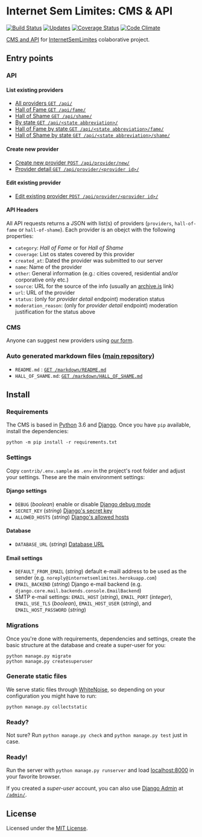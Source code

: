 # Internet Sem Limites: CMS & API

[![Build Status](https://travis-ci.org/InternetSemLimites/PublicAPI.svg?branch=master)](https://travis-ci.org/InternetSemLimites/PublicAPI)
[![Updates](https://pyup.io/repos/github/InternetSemLimites/PublicAPI/shield.svg)](https://pyup.io/repos/github/internetsemlimites/publicapi/)
[![Coverage Status](https://coveralls.io/repos/github/InternetSemLimites/PublicAPI/badge.svg?branch=master)](https://coveralls.io/github/InternetSemLimites/PublicAPI?branch=master)
[![Code Climate](https://codeclimate.com/github/InternetSemLimites/PublicAPI/badges/gpa.svg)](https://codeclimate.com/github/InternetSemLimites/PublicAPI)

[CMS and API](https://internetsemlimites.herokuapp.com) for [InternetSemLimites](http://internetsemlimites.github.io/) colaborative project.

## Entry points

### API

#### List existing providers

* [All providers `GET /api/`](https://internetsemlimites.herokuapp.com/api/)
* [Hall of Fame `GET /api/fame/`](https://internetsemlimites.herokuapp.com/api/fame/)
* [Hall of Shame `GET /api/shame/`](https://internetsemlimites.herokuapp.com/api/shame/)
* [By state `GET /api/<state abbreviation>/`](https://internetsemlimites.herokuapp.com/api/sc/)
* [Hall of Fame by state `GET /api/<state abbreviation>/fame/`](https://internetsemlimites.herokuapp.com/api/sc/fame/) 
* [Hall of Shame by state `GET /api/<state abbreviation>/shame/`](https://internetsemlimites.herokuapp.com/api/sc/shame/)

#### Create new provider
* [Create new provider `POST /api/provider/new/`](https://internetsemlimites.herokuapp.com/api/provider/42/)
* [Provider detail `GET /api/provider/<provider id>/`](https://internetsemlimites.herokuapp.com/api/provider/42/)

#### Edit existing provider
* [Edit existing provider `POST /api/provider/<provider id>/`](https://internetsemlimites.herokuapp.com/api/provider/42/)

#### API Headers

All API requests returns a JSON with list(s) of providers (`providers`, `hall-of-fame` or `hall-of-shame`). Each provider is an obejct with the following properties:

* `category`: _Hall of Fame_ or for _Hall of Shame_
* `coverage`: List os states covered by this provider
* `created_at`: Dated the provider was submitted to our server
* `name`: Name of the provider
* `other`: General information (e.g.: cities covered, residential and/or corporative only etc.)
* `source`: URL for the source of the info (usually an  [archive.is](http://archive.is) link)
* `url`: URL of the provider
* `status`: (only for _provider detail_ endpoint) moderation status
* `moderation_reason`: (only for _provider detail_ endpoint) moderation justification for the status above

### CMS

Anyone can suggest new providers using [our form](https://internetsemlimites.herokuapp.com/new/).

### Auto generated markdown files ([main repository](https://github.com/InternetSemLimites/InternetSemLimites))

* `README.md` : [`GET /markdown/README.md`](https://internetsemlimites.herokuapp.com//markdown/README.md)
* `HALL_OF_SHAME.md`: [`GET /markdown/HALL_OF_SHAME.md`](https://internetsemlimites.herokuapp.com/markdown/HALL_OF_SHAME.md)

## Install

### Requirements

The CMS is based in [Python](http://python.org) 3.6 and [Django](http://djangoproject.com). Once you have `pip` available, install the dependencies:

```console
python -m pip install -r requirements.txt
```

### Settings

Copy `contrib/.env.sample` as `.env` in the project's root folder and adjust your settings. These are the main environment settings:

#### Django settings

* `DEBUG` (_boolean_) enable or disable [Django debug mode](https://docs.djangoproject.com/en/1.9/ref/settings/#debug)
* `SECRET_KEY` (_string_) [Django's secret key](https://docs.djangoproject.com/en/1.9/ref/settings/#std:setting-SECRET_KEY)
* `ALLOWED_HOSTS` (_string_) [Django's allowed hosts](https://docs.djangoproject.com/en/1.9/ref/settings/#allowed-hosts)

#### Database

* `DATABASE_URL` (_string_) [Database URL](https://github.com/kennethreitz/dj-database-url#url-schema)

#### Email settings

* `DEFAULT_FROM_EMAIL` (_string_) default e-maill address to be used as the sender (e.g. `noreply@internetsemlimites.herokuapp.com`)
* `EMAIL_BACKEND` (_string_) Django e-mail backend (e.g. `django.core.mail.backends.console.EmailBackend`)
* SMTP e-mail settings: `EMAIL_HOST` (_string_), `EMAIL_PORT` (_integer_), `EMAIL_USE_TLS` (_boolean_), `EMAIL_HOST_USER` (_string_), and `EMAIL_HOST_PASSWORD` (_string_)

### Migrations

Once you're done with requirements, dependencies and settings, create the basic structure at the database and create a super-user for you:

```console
python manage.py migrate
python manage.py createsuperuser
```

### Generate static files

We serve static files through [WhiteNoise](http://whitenoise.evans.io), so depending on your configuration you might have to run:

```console
python manage.py collectstatic
```

### Ready?

Not sure? Run `python manage.py check` and `python manage.py test` just in case.

### Ready!

Run the server with `python manage.py runserver` and load [localhost:8000](http://localhost:8000) in your favorite browser.

If you created a _super-user_ account, you can also use [Django Admin](https://docs.djangoproject.com/en/stable/ref/contrib/admin/) at [`/admin/`](http://localhost:8000/admin/).

## License

Licensed under the [MIT License](LICENSE).
